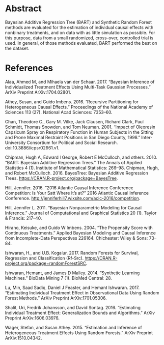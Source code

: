 # Abstract
Bayesian Additive Regression Tree (BART) and Synthetic Random Forest methods are evaluated for the
estimation of individual causal effects with nonbinary treatments, and on data with as little simulation as
possible. For this purpose, data from a small randomized, cross-over, controlled trial is used. In general, of
those methods evaluated, BART performed the best on the dataset.

# References
Alaa, Ahmed M, and Mihaela van der Schaar. 2017. “Bayesian Inference of Individualized Treatment Effects
Using Multi-Task Gaussian Processes.” ArXiv Preprint ArXiv:1704.02801.

Athey, Susan, and Guido Imbens. 2016. “Recursive Partitioning for Heterogeneous Causal Effects.” Proceedings
of the National Academy of Sciences 113 (27). National Acad Sciences: 7353–60.

Chan, Theodore C., Gary M. Vilke, Jack Clausen, Richard Clark, Paul Schmidt, Thomas Snowden, and Tom
Neuman. 2001. “Impact of Oleoresin Capsicum Spray on Respiratory Function in Human Subjects in the
Sitting and Prone Maximal Restraint Positions in San Diego County, 1998.” Inter-University Consortium for
Political and Social Research. doi:10.3886/icpsr02961.v1.

Chipman, Hugh A, Edward I George, Robert E McCulloch, and others. 2010. “BART: Bayesian Additive
Regression Trees.” The Annals of Applied Statistics 4 (1). Institute of Mathematical Statistics: 266–98.
Chipman, Hugh, and Robert McCulloch. 2016. BayesTree: Bayesian Additive Regression Trees. https://CRAN.R-project.org/package=BayesTree.

Hill, Jennifer. 2016. “2016 Atlantic Causal Inference Conference Competition: Is Your Satt Where It’s at?”
2016 Atlantic Causal Inference Conference. http://jenniferhill7.wixsite.com/acic-2016/competition.

Hill, Jennifer L. 2011. “Bayesian Nonparametric Modeling for Causal Inference.” Journal of Computational
and Graphical Statistics 20 (1). Taylor & Francis: 217–40.

Hirano, Keisuke, and Guido W Imbens. 2004. “The Propensity Score with Continuous Treatments.” Applied
Bayesian Modeling and Causal Inference from Incomplete-Data Perspectives 226164. Chichester: Wiley &
Sons: 73–84.

Ishwaran, H., and U.B. Kogalur. 2017. Random Forests for Survival, Regression and Classification (Rf-Src).
https://CRAN.R-project.org/package=randomForestSRC.

Ishwaran, Hemant, and James D Malley. 2014. “Synthetic Learning Machines.” BioData Mining 7 (1).
BioMed Central: 28.

Lu, Min, Saad Sadiq, Daniel J Feaster, and Hemant Ishwaran. 2017. “Estimating Individual Treatment
Effect in Observational Data Using Random Forest Methods.” ArXiv Preprint ArXiv:1701.05306.

Shalit, Uri, Fredrik Johansson, and David Sontag. 2016. “Estimating Individual Treatment Effect: Generalization
Bounds and Algorithms.” ArXiv Preprint ArXiv:1606.03976.

Wager, Stefan, and Susan Athey. 2015. “Estimation and Inference of Heterogeneous Treatment Effects Using
Random Forests.” ArXiv Preprint ArXiv:1510.04342.
